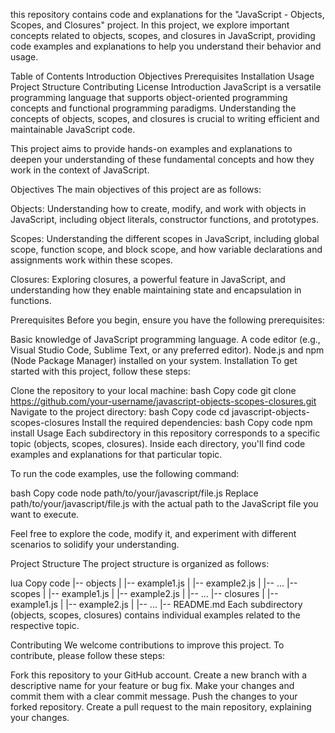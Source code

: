 this repository contains code and explanations for the "JavaScript - Objects, Scopes, and Closures" project. In this project, we explore important concepts related to objects, scopes, and closures in JavaScript, providing code examples and explanations to help you understand their behavior and usage.

Table of Contents
Introduction
Objectives
Prerequisites
Installation
Usage
Project Structure
Contributing
License
Introduction
JavaScript is a versatile programming language that supports object-oriented programming concepts and functional programming paradigms. Understanding the concepts of objects, scopes, and closures is crucial to writing efficient and maintainable JavaScript code.

This project aims to provide hands-on examples and explanations to deepen your understanding of these fundamental concepts and how they work in the context of JavaScript.

Objectives
The main objectives of this project are as follows:

Objects: Understanding how to create, modify, and work with objects in JavaScript, including object literals, constructor functions, and prototypes.

Scopes: Understanding the different scopes in JavaScript, including global scope, function scope, and block scope, and how variable declarations and assignments work within these scopes.

Closures: Exploring closures, a powerful feature in JavaScript, and understanding how they enable maintaining state and encapsulation in functions.

Prerequisites
Before you begin, ensure you have the following prerequisites:

Basic knowledge of JavaScript programming language.
A code editor (e.g., Visual Studio Code, Sublime Text, or any preferred editor).
Node.js and npm (Node Package Manager) installed on your system.
Installation
To get started with this project, follow these steps:

Clone the repository to your local machine:
bash
Copy code
git clone https://github.com/your-username/javascript-objects-scopes-closures.git
Navigate to the project directory:
bash
Copy code
cd javascript-objects-scopes-closures
Install the required dependencies:
bash
Copy code
npm install
Usage
Each subdirectory in this repository corresponds to a specific topic (objects, scopes, closures). Inside each directory, you'll find code examples and explanations for that particular topic.

To run the code examples, use the following command:

bash
Copy code
node path/to/your/javascript/file.js
Replace path/to/your/javascript/file.js with the actual path to the JavaScript file you want to execute.

Feel free to explore the code, modify it, and experiment with different scenarios to solidify your understanding.

Project Structure
The project structure is organized as follows:

lua
Copy code
|-- objects
|   |-- example1.js
|   |-- example2.js
|   |-- ...
|-- scopes
|   |-- example1.js
|   |-- example2.js
|   |-- ...
|-- closures
|   |-- example1.js
|   |-- example2.js
|   |-- ...
|-- README.md
Each subdirectory (objects, scopes, closures) contains individual examples related to the respective topic.

Contributing
We welcome contributions to improve this project. To contribute, please follow these steps:

Fork this repository to your GitHub account.
Create a new branch with a descriptive name for your feature or bug fix.
Make your changes and commit them with a clear commit message.
Push the changes to your forked repository.
Create a pull request to the main repository, explaining your changes.
